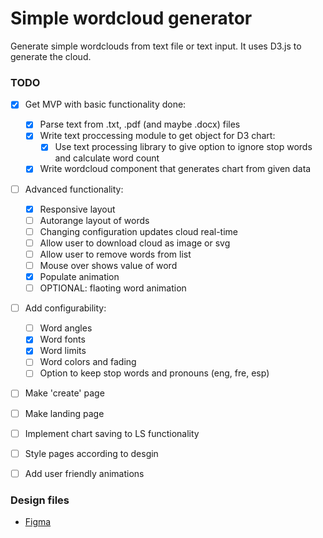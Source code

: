 # Simple wordcloud generator

Generate simple wordclouds from text file or text input. It uses D3.js to generate the cloud.

### TODO

- [x] Get MVP with basic functionality done:

  - [x] Parse text from .txt, .pdf (and maybe .docx) files
  - [x] Write text proccessing module to get object for D3 chart:
    - [x] Use text processing library to give option to ignore stop words and calculate word count
  - [x] Write wordcloud component that generates chart from given data

- [ ] Advanced functionality:

  - [x] Responsive layout
  - [ ] Autorange layout of words
  - [ ] Changing configuration updates cloud real-time
  - [ ] Allow user to download cloud as image or svg
  - [ ] Allow user to remove words from list
  - [ ] Mouse over shows value of word
  - [x] Populate animation
  - [ ] OPTIONAL: flaoting word animation

- [ ] Add configurability:

  - [ ] Word angles
  - [x] Word fonts
  - [x] Word limits
  - [ ] Word colors and fading
  - [ ] Option to keep stop words and pronouns (eng, fre, esp)

- [ ] Make 'create' page
- [ ] Make landing page
- [ ] Implement chart saving to LS functionality
- [ ] Style pages according to desgin
- [ ] Add user friendly animations

### Design files

- [Figma](https://www.figma.com/file/t29YRFbKmMt8mZlbjgb9pI/simple-wordcloud?node-id=0%3A1)

